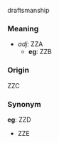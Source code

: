 draftsmanship
### Meaning
+ _adj_: ZZA
	+ __eg__: ZZB

### Origin

ZZC

### Synonym

__eg__: ZZD

+ ZZE



